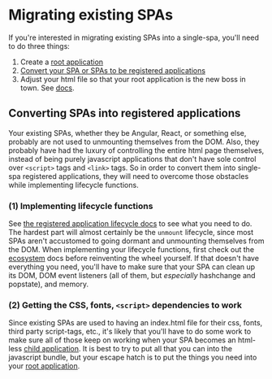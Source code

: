 # Migrating existing SPAs

If you're interested in migrating existing SPAs into a single-spa, you'll
need to do three things:

1. Create a [root application](/docs/root-application.md)
1. [Convert your SPA or SPAs to be registered applications](#converting-spas-into-child-applications)
1. Adjust your html file so that your root application is the new boss in town.
   See [docs](/docs/root-application.md#indexhtml-file).

## Converting SPAs into registered applications
Your existing SPAs, whether they be Angular, React, or something else, probably are
not used to unmounting themselves from the DOM. Also, they probably have had the luxury
of controlling the entire html page themselves, instead of being purely javascript applications
that don't have sole control over `<script>` tags and `<link>` tags. So in order to convert them
into single-spa registered applications, they will need to overcome those obstacles while implementing
lifecycle functions.

### (1) Implementing lifecycle functions
See [the registered application lifecycle docs](/docs/child-applications.md) to see what you need to do.
The hardest part will almost certainly be the `unmount` lifecycle, since most SPAs aren't accustomed
to going dormant and unmounting themselves from the DOM. When implementing your lifecycle functions, first check out the [ecosystem](/docs/single-spa-ecosystem.md)
docs before reinventing the wheel yourself. If that doesn't have everything you need, you'll have to make sure that your
SPA can clean up its DOM, DOM event listeners (all of them, but *especially* hashchange and popstate),
and memory.

### (2) Getting the CSS, fonts, `<script>` dependencies to work
Since existing SPAs are used to having an index.html file for their css, fonts,
third party script-tags, etc., it's likely that you'll have to do some work
to make sure all of those keep on working when your SPA becomes an html-less [child
application](/docs/child-applications.md). It is best to try to put all that
you can into the javascript bundle, but your escape hatch is to put the things
you need into your [root application](/docs/root-application.md).
